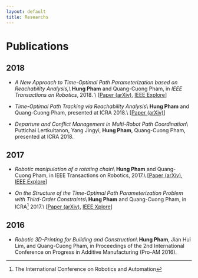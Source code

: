 ```yaml
---
layout: default
title: Researchs
---
```


# Publications


## 2018
- *A New Approach to Time-Optimal Path Parameterization based on Reachability Analysis,*\\
  **Hung Pham** and Quang-Cuong Pham, in _IEEE Transactions on Robotics_, 2018. \\
  [[Paper (arXiv)][1], [IEEE Explore][1a]]

- *Time-Optimal Path Tracking via Reachability Analysis*\\
  **Hung Pham** and Quang-Cuong Pham, presented at ICRA 2018.\\
  [[Paper (arXiv)][2]]

- *Departure and Conflict Management in Multi-Robot Path Coordination*\\
  Puttichai Lertkultanon, Yang Jingyi, **Hung Pham**, Quang-Cuong Pham, presented at ICRA 2018.


## 2017

- *Robotic manipulation of a rotating chain*\\
  **Hung Pham** and Quang-Cuong Pham, in IEEE Transactions on Robotics, 2017.\\
  [[Paper (arXiv)][4], [IEEE Explore][4a]]

- *On the Structure of the Time-Optimal Path Parameterization Problem
  with Third-Order Constraints*\\
  **Hung Pham** and Quang-Cuong Pham, in ICRA[^1] 2017.\\
[[Paper (arXiv)][3], [IEEE Xplore][3a]]

## 2016
- *Robotic 3D-Printing for Building and Construction*\\
**Hung Pham**, Jian Hui Lim, and Quang-Cuong Pham, in Proceedings of the 2nd
International Conference on Progress in Additive Manufacturing (Pro-AM
2016).

[1]: https://arxiv.org/abs/1707.07239
[1a]: https://ieeexplore.ieee.org/document/8338417/
[2]: https://arxiv.org/abs/1709.05101
[3]: https://arxiv.org/abs/1609.05307
[3a]: https://ieeexplore.ieee.org/document/7989084/
[4]: https://arxiv.org/abs/1604.01507
[4a]: https://ieeexplore.ieee.org/document/8233132/

[^1]: The International Conference on Robotics and Automation
